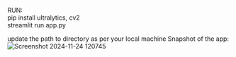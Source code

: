 RUN:  
pip install ultralytics, cv2  
streamlit run app.py  

update the path to directory as per your local machine
Snapshot of the app:
![Screenshot 2024-11-24 120745](https://github.com/user-attachments/assets/049098f2-d437-42aa-a38e-29b43da11f0f)
